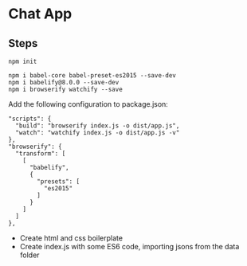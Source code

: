 # Chat App

## Steps

```
npm init

npm i babel-core babel-preset-es2015 --save-dev
npm i babelify@8.0.0 --save-dev
npm i browserify watchify --save
```

Add the following configuration to package.json:

```
"scripts": {
  "build": "browserify index.js -o dist/app.js",
  "watch": "watchify index.js -o dist/app.js -v"
},
"browserify": {
  "transform": [
    [
      "babelify",
      {
        "presets": [
          "es2015"
        ]
      }
    ]
  ]
},
```


- Create html and css boilerplate
- Create index.js with some ES6 code, importing jsons from the data folder
